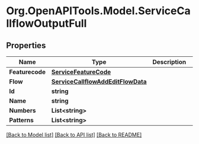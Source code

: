 # Org.OpenAPITools.Model.ServiceCallflowOutputFull

## Properties

Name | Type | Description | Notes
------------ | ------------- | ------------- | -------------
**Featurecode** | [**ServiceFeatureCode**](ServiceFeatureCode.md) |  | [optional] 
**Flow** | [**ServiceCallflowAddEditFlowData**](ServiceCallflowAddEditFlowData.md) |  | 
**Id** | **string** |  | [optional] 
**Name** | **string** |  | [optional] 
**Numbers** | **List&lt;string&gt;** |  | 
**Patterns** | **List&lt;string&gt;** |  | 

[[Back to Model list]](../README.md#documentation-for-models) [[Back to API list]](../README.md#documentation-for-api-endpoints) [[Back to README]](../README.md)

